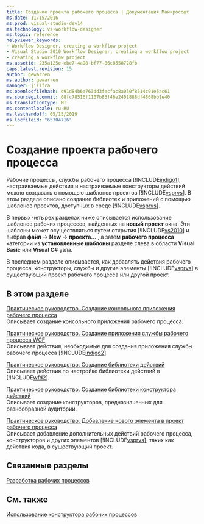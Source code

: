 ```yaml
---
title: Создание проекта рабочего процесса | Документация Майкрософт
ms.date: 11/15/2016
ms.prod: visual-studio-dev14
ms.technology: vs-workflow-designer
ms.topic: reference
helpviewer_keywords:
- Workflow Designer, creating a workflow project
- Visual Studio 2010 Workflow Designer, creating a workflow project
- creating a workflow project
ms.assetid: 235a125e-ebe7-4a98-bf77-86c8558728fb
caps.latest.revision: 15
author: gewarren
ms.author: gewarren
manager: jillfra
ms.openlocfilehash: d91d84b6a763dd3fecfac8a030f8514c91e5ac61
ms.sourcegitcommit: 08fc78516f1107b83f46e2401888df4868bb1e40
ms.translationtype: MT
ms.contentlocale: ru-RU
ms.lasthandoff: 05/15/2019
ms.locfileid: "65704716"
---
```

# <a name="creating-a-workflow-project"></a>Создание проекта рабочего процесса
Рабочие процессы, службы рабочего процесса [!INCLUDE[indigo1](../includes/indigo1-md.md)], настраиваемые действия и настраиваемые конструкторы действий можно создавать с помощью шаблонов проектов [!INCLUDE[vsprvs](../includes/vsprvs-md.md)]. В этом разделе описано создание библиотек и приложений с помощью шаблонов проектов, доступных в среде [!INCLUDE[vsprvs](../includes/vsprvs-md.md)].  
  
 В первых четырех разделах ниже описывается использование шаблонов рабочих процессов, найденных на **новый проект** окна. Эти шаблоны может осуществляться путем открытия [!INCLUDE[vs2010](../includes/vs2010-md.md)] и выбрав **файл** -> **New** -> **проекта...** , а затем **рабочего процесса** категории из **установленные шаблоны** разделе слева в области **Visual Basic** или **Visual C#** узла.  
  
 В последнем разделе описывается, как добавлять действия рабочего процесса, конструкторы, службы и другие элементы [!INCLUDE[vsprvs](../includes/vsprvs-md.md)] в существующий проект рабочего процесса или другой проект.  
  
## <a name="in-this-section"></a>В этом разделе  
 [Практическое руководство. Создание консольного приложения рабочего процесса](../workflow-designer/how-to-create-a-workflow-console-application.md)  
 Описывает создание консольного приложения рабочего процесса.  
  
 [Практическое руководство. Создание приложения службы рабочего процесса WCF](../workflow-designer/how-to-create-a-wcf-workflow-service-application.md)  
 Описывает действия, необходимые для создания приложения службы рабочего процесса [!INCLUDE[indigo2](../includes/indigo2-md.md)].  
  
 [Практическое руководство. Создание библиотеки действий](../workflow-designer/how-to-create-an-activity-library.md)  
 Описывает действия по настройке библиотеки действий в [!INCLUDE[wfd2](../includes/wfd2-md.md)].  
  
 [Практическое руководство. Создание библиотеки конструктора действий](../workflow-designer/how-to-create-an-activity-designer-library.md)  
 Описывает создание конструкторов, предназначенных для разнообразной аудитории.  
  
 [Практическое руководство. Добавление нового элемента в проект рабочего процесса](../workflow-designer/how-to-add-a-new-item-to-a-workflow-project.md)  
 Описывает добавление дополнительных действий рабочего процесса, конструкторов и других элементов [!INCLUDE[vsprvs](../includes/vsprvs-md.md)], таких как действия кода, в существующий проект.  
  
## <a name="related-sections"></a>Связанные разделы  
 [Разработка рабочих процессов](https://msdn.microsoft.com/library/41f727b5-b142-4c1b-b046-492b96135ae6)  
  
## <a name="see-also"></a>См. также  
 [Использование конструктора рабочих процессов](../workflow-designer/using-the-workflow-designer.md)